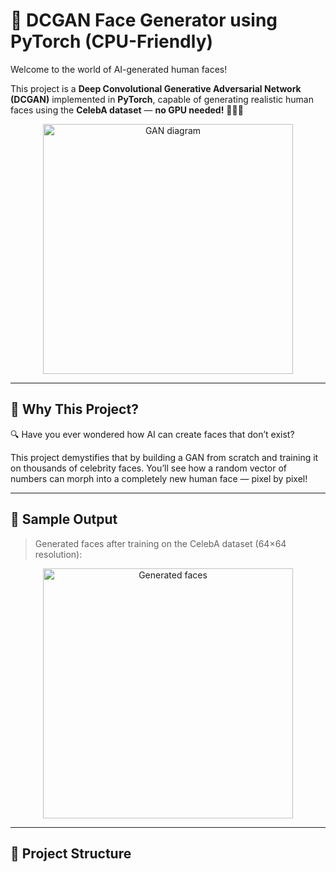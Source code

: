 # 🧠 DCGAN Face Generator using PyTorch (CPU-Friendly)

Welcome to the world of AI-generated human faces!

This project is a **Deep Convolutional Generative Adversarial Network (DCGAN)** implemented in **PyTorch**, capable of generating realistic human faces using the **CelebA dataset** — **no GPU needed!** 🧑‍💻✨

<p align="center">
  <img src="https://upload.wikimedia.org/wikipedia/commons/thumb/2/26/Generative_adversarial_network_diagram.svg/1200px-Generative_adversarial_network_diagram.svg.png" width="400" alt="GAN diagram">
</p>

---

## 🚀 Why This Project?

🔍 Have you ever wondered how AI can create faces that don’t exist?

This project demystifies that by building a GAN from scratch and training it on thousands of celebrity faces. You’ll see how a random vector of numbers can morph into a completely new human face — pixel by pixel!

---

## 📸 Sample Output

> Generated faces after training on the CelebA dataset (64×64 resolution):

<p align="center">
  <img src="results/sample_epoch10.png" width="400" alt="Generated faces">
</p>

---

## 📂 Project Structure

